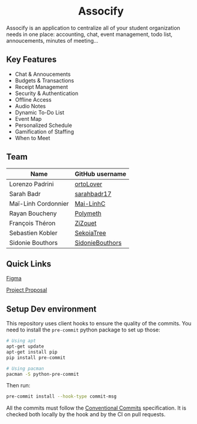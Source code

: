 <h1 align="center">
  <br>
  Assocify
  <br>
</h1>

Assocify is an application to centralize all of your student organization needs in one place: accounting, chat, event management, todo list, annoucements, minutes of meeting...

## Key Features

- Chat & Annoucements
- Budgets & Transactions
- Receipt Management
- Security & Authentication
- Offline Access
- Audio Notes
- Dynamic To-Do List
- Event Map
- Personalized Schedule
- Gamification of Staffing
- When to Meet

## Team
| Name                |                                     GitHub username  |
|---------------------|------------------------------------------------------|
| Lorenzo Padrini     | [ortoLover](https://github.com/ortoLover)            |
| Sarah Badr          | [sarahbadr17](https://github.com/sarahbadr17)        |
| Maï-Linh Cordonnier | [Mai-LinhC](https://github.com/Mai-LinhC)            |
| Rayan Boucheny      | [Polymeth](https://github.com/polymeth)              |
| François Théron     | [ZiZouet](https://github.com/ZiZouet)                |
| Sebastien Kobler    | [SekoiaTree](https://github.com/SekoiaTree)          |
| Sidonie Bouthors    | [SidonieBouthors](https://github.com/SidonieBouthors)|

## Quick Links

[Figma](https://www.figma.com/files/project/213391728/Assocify?fuid=1213058493509425919)

[Project Proposal](https://docs.google.com/document/d/1_9hGwoGBIqygBJgahw5CbMNxU-d_K-2d-qFGFdvNsdA/edit)

## Setup Dev environment

This repository uses client hooks to ensure the quality of the commits. You need to install the `pre-commit` python package to set up those:

```sh
# Using apt
apt-get update
apt-get install pip
pip install pre-commit

# Using pacman
pacman -S python-pre-commit
```

Then run:

```sh
pre-commit install --hook-type commit-msg
```

All the commits must follow the [Conventional Commits](https://www.conventionalcommits.org/en/v1.0.0/) specification. It is checked both locally by the hook and by the CI on pull requests.
